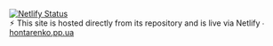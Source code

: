 [![Netlify Status](https://api.netlify.com/api/v1/badges/25aff8ed-0b1e-40e4-9fa3-15613de3b0ed/deploy-status)](https://app.netlify.com/sites/hontarenko/deploys)<br />
⚡︎ This site is hosted directly from its repository and is live via Netlify ∙ [hontarenko.pp.ua](https://hontarenko.pp.ua)


